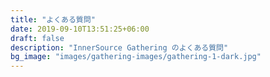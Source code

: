 ```yaml
---
title: "よくある質問"
date: 2019-09-10T13:51:25+06:00
draft: false
description: "InnerSource Gathering のよくある質問"
bg_image: "images/gathering-images/gathering-1-dark.jpg"
---
```

